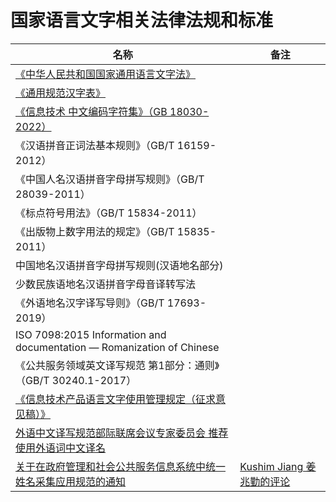 # 国家语言文字相关法律法规和标准

|名称|备注|
|-|-|
|[《中华人民共和国国家通用语言文字法》](http://www.gov.cn/ziliao/flfg/2005-08/31/content_27920.htm)||
|[《通用规范汉字表》](http://www.gov.cn/zwgk/2013-08/19/content_2469793.htm)||
|[《信息技术 中文编码字符集》（GB 18030-2022）](http://www.cesi.cn/202207/8639.html)||
|《汉语拼音正词法基本规则》（GB/T 16159-2012）||
|《中国人名汉语拼音字母拼写规则》（GB/T 28039-2011）||
|《标点符号用法》（GB/T 15834-2011）||
|《出版物上数字用法的规定》（GB/T 15835-2011）||
|中国地名汉语拼音字母拼写规则(汉语地名部分)||
|少数民族语地名汉语拼音字母音译转写法||
|《外语地名汉字译写导则》（GB/T 17693-2019）||
|ISO 7098:2015 Information and documentation — Romanization of Chinese||
|《公共服务领域英文译写规范 第1部分：通则》（GB/T 30240.1-2017）||
|[《信息技术产品语言文字使用管理规定（征求意见稿）》](http://www.moe.gov.cn/jyb_xxgk/s5743/s5744/A02/202006/t20200605_462906.html)||
|[外语中文译写规范部际联席会议专家委员会 推荐使用外语词中文译名](推荐使用外语词规范中文译名.md)||
|[关于在政府管理和社会公共服务信息系统中统一姓名采集应用规范的通知](http://www.gov.cn/xinwen/2016-05/09/content_5071481.htm)|[Kushim Jiang 姜兆勤的评论](https://www.zhihu.com/question/20303978/answer/1389713804)|